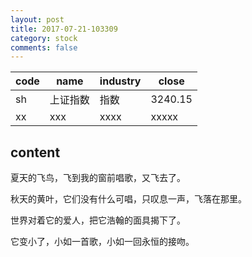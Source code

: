 ```yaml
---
layout: post
title: 2017-07-21-103309
category: stock
comments: false
---
```

| code |   name   | industry |  close  |
|------|----------|----------|---------|
| sh   | 上证指数 |   指数   | 3240.15 |
| xx   |xxx      | xxxx     |xxxxx   |

## content
夏天的飞鸟，飞到我的窗前唱歌，又飞去了。

秋天的黄叶，它们没有什么可唱，只叹息一声，飞落在那里。

世界对着它的爱人，把它浩翰的面具揭下了。

它变小了，小如一首歌，小如一回永恒的接吻。　　　　
